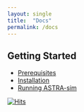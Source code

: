 ```yaml
---
layout: single
title:  "Docs"
permalink: /docs
---
```


## Getting Started
- [Prerequisites](/docs/prerequisites)
- [Installation](/docs/installation)
- [Running ASTRA-sim](/docs/running-astra-sim)

[![Hits](https://hits.seeyoufarm.com/api/count/incr/badge.svg?url=https%3A%2F%2Fastra-sim.github.io%2Fdocs&count_bg=%2379C83D&title_bg=%23555555&icon=&icon_color=%23E7E7E7&title=Visitor&edge_flat=false)](https://hits.seeyoufarm.com)